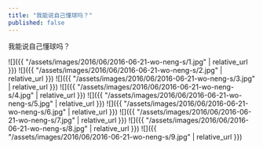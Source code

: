 ```yaml
---
title: "我能说自己懂球吗？"
published: false
---
```

我能说自己懂球吗？



![]({{ "/assets/images/2016/06/2016-06-21-wo-neng-s/1.jpg" | relative_url }})
![]({{ "/assets/images/2016/06/2016-06-21-wo-neng-s/2.jpg" | relative_url }})
![]({{ "/assets/images/2016/06/2016-06-21-wo-neng-s/3.jpg" | relative_url }})
![]({{ "/assets/images/2016/06/2016-06-21-wo-neng-s/4.jpg" | relative_url }})
![]({{ "/assets/images/2016/06/2016-06-21-wo-neng-s/5.jpg" | relative_url }})
![]({{ "/assets/images/2016/06/2016-06-21-wo-neng-s/6.jpg" | relative_url }})
![]({{ "/assets/images/2016/06/2016-06-21-wo-neng-s/7.jpg" | relative_url }})
![]({{ "/assets/images/2016/06/2016-06-21-wo-neng-s/8.jpg" | relative_url }})
![]({{ "/assets/images/2016/06/2016-06-21-wo-neng-s/9.jpg" | relative_url }})
